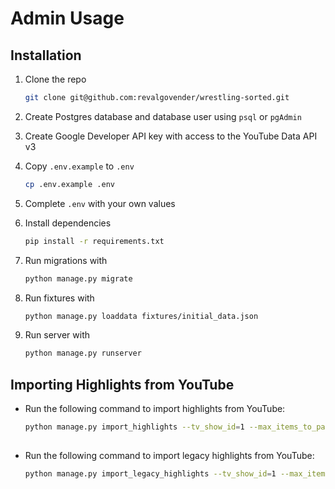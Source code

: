 # Admin Usage

## Installation

1. Clone the repo

    ```bash
    git clone git@github.com:revalgovender/wrestling-sorted.git
    ```
2. Create Postgres database and database user using `psql` or `pgAdmin`
3. Create Google Developer API key with access to the YouTube Data API v3

4. Copy `.env.example` to `.env`

    ```bash 
    cp .env.example .env
    ```

5. Complete `.env` with your own values
6. Install dependencies

    ```bash
    pip install -r requirements.txt
    ```

7. Run migrations with

    ```bash
    python manage.py migrate
    ```

8. Run fixtures with

    ```bash
    python manage.py loaddata fixtures/initial_data.json
    ```
   
9. Run server with

    ```bash
    python manage.py runserver
    ```

## Importing Highlights from YouTube

- Run the following command to import highlights from YouTube:
  ```bash
  python manage.py import_highlights --tv_show_id=1 --max_items_to_parse=50
 
  ```

- Run the following command to import legacy highlights from YouTube:
  ```bash
  python manage.py import_legacy_highlights --tv_show_id=1 --max_items_to_parse=50

  ```
